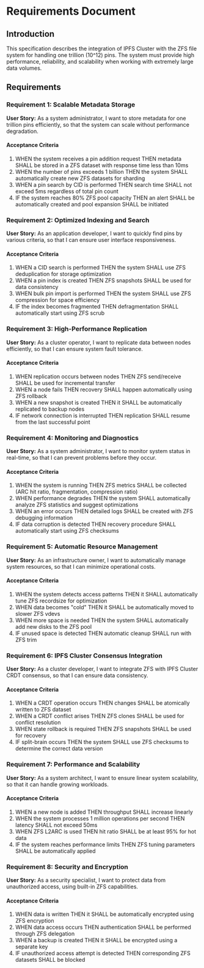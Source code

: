 # Requirements Document

## Introduction

This specification describes the integration of IPFS Cluster with the ZFS file system for handling one trillion (10^12) pins. The system must provide high performance, reliability, and scalability when working with extremely large data volumes.

## Requirements

### Requirement 1: Scalable Metadata Storage

**User Story:** As a system administrator, I want to store metadata for one trillion pins efficiently, so that the system can scale without performance degradation.

#### Acceptance Criteria

1. WHEN the system receives a pin addition request THEN metadata SHALL be stored in a ZFS dataset with response time less than 10ms
2. WHEN the number of pins exceeds 1 billion THEN the system SHALL automatically create new ZFS datasets for sharding
3. WHEN a pin search by CID is performed THEN search time SHALL not exceed 5ms regardless of total pin count
4. IF the system reaches 80% ZFS pool capacity THEN an alert SHALL be automatically created and pool expansion SHALL be initiated

### Requirement 2: Optimized Indexing and Search

**User Story:** As an application developer, I want to quickly find pins by various criteria, so that I can ensure user interface responsiveness.

#### Acceptance Criteria

1. WHEN a CID search is performed THEN the system SHALL use ZFS deduplication for storage optimization
2. WHEN a pin index is created THEN ZFS snapshots SHALL be used for data consistency
3. WHEN bulk pin import is performed THEN the system SHALL use ZFS compression for space efficiency
4. IF the index becomes fragmented THEN defragmentation SHALL automatically start using ZFS scrub

### Requirement 3: High-Performance Replication

**User Story:** As a cluster operator, I want to replicate data between nodes efficiently, so that I can ensure system fault tolerance.

#### Acceptance Criteria

1. WHEN replication occurs between nodes THEN ZFS send/receive SHALL be used for incremental transfer
2. WHEN a node fails THEN recovery SHALL happen automatically using ZFS rollback
3. WHEN a new snapshot is created THEN it SHALL be automatically replicated to backup nodes
4. IF network connection is interrupted THEN replication SHALL resume from the last successful point

### Requirement 4: Monitoring and Diagnostics

**User Story:** As a system administrator, I want to monitor system status in real-time, so that I can prevent problems before they occur.

#### Acceptance Criteria

1. WHEN the system is running THEN ZFS metrics SHALL be collected (ARC hit ratio, fragmentation, compression ratio)
2. WHEN performance degrades THEN the system SHALL automatically analyze ZFS statistics and suggest optimizations
3. WHEN an error occurs THEN detailed logs SHALL be created with ZFS debugging information
4. IF data corruption is detected THEN recovery procedure SHALL automatically start using ZFS checksums

### Requirement 5: Automatic Resource Management

**User Story:** As an infrastructure owner, I want to automatically manage system resources, so that I can minimize operational costs.

#### Acceptance Criteria

1. WHEN the system detects access patterns THEN it SHALL automatically tune ZFS recordsize for optimization
2. WHEN data becomes "cold" THEN it SHALL be automatically moved to slower ZFS vdevs
3. WHEN more space is needed THEN the system SHALL automatically add new disks to the ZFS pool
4. IF unused space is detected THEN automatic cleanup SHALL run with ZFS trim

### Requirement 6: IPFS Cluster Consensus Integration

**User Story:** As a cluster developer, I want to integrate ZFS with IPFS Cluster CRDT consensus, so that I can ensure data consistency.

#### Acceptance Criteria

1. WHEN a CRDT operation occurs THEN changes SHALL be atomically written to ZFS dataset
2. WHEN a CRDT conflict arises THEN ZFS clones SHALL be used for conflict resolution
3. WHEN state rollback is required THEN ZFS snapshots SHALL be used for recovery
4. IF split-brain occurs THEN the system SHALL use ZFS checksums to determine the correct data version

### Requirement 7: Performance and Scalability

**User Story:** As a system architect, I want to ensure linear system scalability, so that it can handle growing workloads.

#### Acceptance Criteria

1. WHEN a new node is added THEN throughput SHALL increase linearly
2. WHEN the system processes 1 million operations per second THEN latency SHALL not exceed 50ms
3. WHEN ZFS L2ARC is used THEN hit ratio SHALL be at least 95% for hot data
4. IF the system reaches performance limits THEN ZFS tuning parameters SHALL be automatically applied

### Requirement 8: Security and Encryption

**User Story:** As a security specialist, I want to protect data from unauthorized access, using built-in ZFS capabilities.

#### Acceptance Criteria

1. WHEN data is written THEN it SHALL be automatically encrypted using ZFS encryption
2. WHEN data access occurs THEN authentication SHALL be performed through ZFS delegation
3. WHEN a backup is created THEN it SHALL be encrypted using a separate key
4. IF unauthorized access attempt is detected THEN corresponding ZFS datasets SHALL be blocked